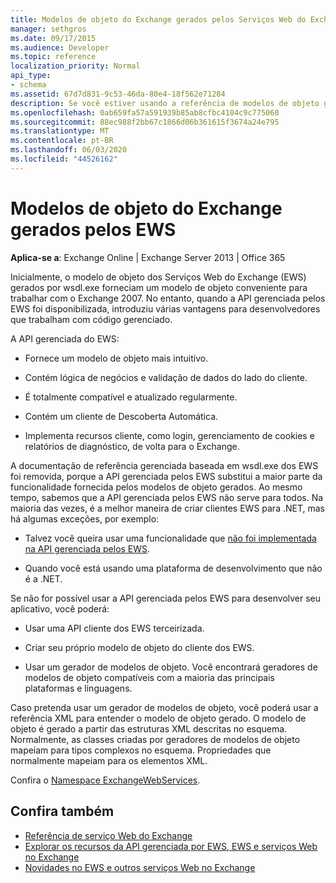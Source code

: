 ```yaml
---
title: Modelos de objeto do Exchange gerados pelos Serviços Web do Exchange (EWS)
manager: sethgros
ms.date: 09/17/2015
ms.audience: Developer
ms.topic: reference
localization_priority: Normal
api_type:
- schema
ms.assetid: 67d7d831-9c53-46da-80e4-18f562e71284
description: Se você estiver usando a referência de modelos de objeto gerados pelos EWS para desenvolver aplicativos para o Exchange, saiba mais sobre outras opções para o desenvolvimento nos EWS.
ms.openlocfilehash: 0ab659fa57a591939b85ab8cfbc4104c9c775060
ms.sourcegitcommit: 88ec988f2bb67c1866d06b361615f3674a24e795
ms.translationtype: MT
ms.contentlocale: pt-BR
ms.lasthandoff: 06/03/2020
ms.locfileid: "44526162"
---
```

# <a name="ews-generated-object-models-for-exchange"></a>Modelos de objeto do Exchange gerados pelos EWS

**Aplica-se a**: Exchange Online | Exchange Server 2013 | Office 365

Inicialmente, o modelo de objeto dos Serviços Web do Exchange (EWS) gerados por wsdl.exe forneciam um modelo de objeto conveniente para trabalhar com o Exchange 2007. No entanto, quando a API gerenciada pelos EWS foi disponibilizada, introduziu várias vantagens para desenvolvedores que trabalham com código gerenciado. 

A API gerenciada do EWS:

- Fornece um modelo de objeto mais intuitivo.

- Contém lógica de negócios e validação de dados do lado do cliente.

- É totalmente compatível e atualizado regularmente.

- Contém um cliente de Descoberta Automática.

- Implementa recursos cliente, como login, gerenciamento de cookies e relatórios de diagnóstico, de volta para o Exchange.

A documentação de referência gerenciada baseada em wsdl.exe dos EWS foi removida, porque a API gerenciada pelos EWS substitui a maior parte da funcionalidade fornecida pelos modelos de objeto gerados. Ao mesmo tempo, sabemos que a API gerenciada pelos EWS não serve para todos. Na maioria das vezes, é a melhor maneira de criar clientes EWS para .NET, mas há algumas exceções, por exemplo:

- Talvez você queira usar uma funcionalidade que [não foi implementada na API gerenciada pelos EWS](../exchange-web-services/web-service-api-feature-availability-in-exchange-and-the-ews-managed-api.md#bk_apifeatures).

- Quando você está usando uma plataforma de desenvolvimento que não é a .NET.

Se não for possível usar a API gerenciada pelos EWS para desenvolver seu aplicativo, você poderá:

- Usar uma API cliente dos EWS terceirizada.

- Criar seu próprio modelo de objeto do cliente dos EWS.

- Usar um gerador de modelos de objeto. Você encontrará geradores de modelos de objeto compatíveis com a maioria das principais plataformas e linguagens.

Caso pretenda usar um gerador de modelos de objeto, você poderá usar a referência XML para entender o modelo de objeto gerado. O modelo de objeto é gerado a partir das estruturas XML descritas no esquema. Normalmente, as classes criadas por geradores de modelos de objeto mapeiam para tipos complexos no esquema. Propriedades que normalmente mapeiam para os elementos XML.

Confira o [Namespace ExchangeWebServices](https://docs.microsoft.com/dotnet/api/exchangewebservices?view=exchange-ews-proxy).

## <a name="see-also"></a>Confira também

- [Referência de serviço Web do Exchange](web-services-reference-for-exchange.md)
- [Explorar os recursos da API gerenciada por EWS, EWS e serviços Web no Exchange](../exchange-web-services/explore-the-ews-managed-api-ews-and-web-services-in-exchange.md)
- [Novidades no EWS e outros serviços Web no Exchange](../exchange-web-services/whats-new-in-ews-and-other-web-services-in-exchange.md)
